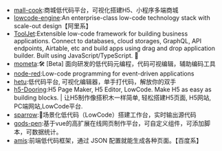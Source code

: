 * [mall-cook](https://github.com/wangyuan389/mall-cook):商城低代码平台，可视化搭建H5、小程序多端商城
* [lowcode-engine](https://github.com/alibaba/lowcode-engine):An enterprise-class low-code technology stack with scale-out design【阿里系】
* [ToolJet](https://github.com/ToolJet/ToolJet):Extensible low-code framework for building business applications. Connect to databases, cloud storages, GraphQL, API endpoints, Airtable, etc and build apps using drag and drop application builder. Built using JavaScript/TypeScript. 🚀
* [mometa](https://github.com/imcuttle/mometa):🛠 [Beta] 面向研发的低代码元编程，代码可视编辑，辅助编码工具
* [node-red](https://github.com/node-red/node-red):Low-code programming for event-driven applications
* [hetu](https://github.com/LianjiaTech/hetu):低代码平台, 可视化编辑器，单手打代码，解放你的双手
* [h5-Dooring](https://github.com/MrXujiang/h5-Dooring):H5 Page Maker, H5 Editor, LowCode. Make H5 as easy as building blocks. | 让H5制作像搭积木一样简单, 轻松搭建H5页面, H5网站, PC端网站,LowCode平台.
* [sparrow](https://github.com/sparrow-js/sparrow):🎉场景化低代码（LowCode）搭建工作台，实时输出源代码
* [gods-pen](https://github.com/ymm-tech/gods-pen):基于vue的高扩展在线网页制作平台，可自定义组件，可添加脚本，可数据统计。
* [amis](https://github.com/baidu/amis):前端低代码框架，通过 JSON 配置就能生成各种页面。【百度系】
